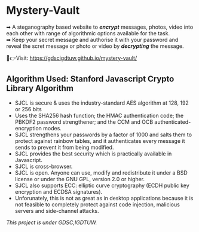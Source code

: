 # Mystery-Vault
➡ A steganography based website to ***encrypt*** messages, photos, video into each other with range of algorithmic options available for the task. <br/>
➡ Keep your secret message and authorise it with your password and reveal the scret message or photo or video by ***decrypting*** the message.<br/>

🔗👉Visit: https://gdscigdtuw.github.io/mystery-vault/

## Algorithm Used: Stanford Javascript Crypto Library Algorithm
- SJCL is secure & uses the industry-standard AES algorithm at 128, 192 or 256 bits
- Uses the SHA256 hash function; the HMAC authentication code; the PBKDF2 password strengthener; and the CCM and OCB authenticated-encryption modes.
- SJCL strengthens your passwords by a factor of 1000 and salts them to protect against rainbow tables, and it authenticates every message it sends to prevent it from being modified.
- SJCL provides the best security which is practically available in Javascript.
- SJCL is cross-browser.
- SJCL is open. Anyone can use, modify and redistribute it under a BSD license or under the GNU GPL, version 2.0 or higher.
- SJCL also supports ECC: elliptic curve cryptography (ECDH public key encryption and ECDSA signatures).
- Unforunately, this is not as great as in desktop applications because it is not feasible to completely protect against code injection, malicious servers and side-channel attacks.

*This project is under GDSC,IGDTUW.*
